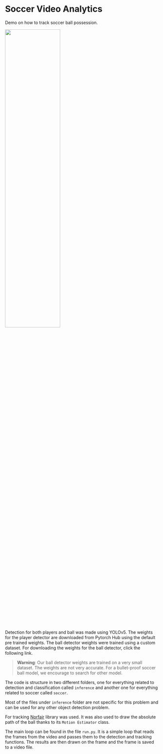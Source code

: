 # Soccer Video Analytics

Demo on how to track soccer ball possession.

<a href="https://www.youtube.com/watch?v=CWnlGBVaRpQ">
<img src="https://raw.githubusercontent.com/tryolabs/soccer-video-analytics/main/images/thumbnail.png?token=GHSAT0AAAAAABU43Y7SLNRFWSCWUPFESAHIYZUM5OA" width="60%" height="50%">
</a>


Detection for both players and ball was made using YOLOv5. The weights for the player detector are downloaded from Pytorch Hub using the default pre trained weights. The ball detector weights were trained using a custom dataset. For downloading the weights for the ball detector, click the following link.

>__Warning__: Our ball detector weights are trained on a very small dataset. The weights are not very accurate. For a bullet-proof soccer ball model, we encourage to search for other model.

The code is structure in two different folders, one for everything related to detection and classification called `inference` and another one for everything related to soccer called `soccer`.

Most of the files under `inference` folder are not specific for this problem and can be used for any other object detection problem. 

For tracking [Norfair](https://github.com/tryolabs/norfair) library was used. It was also used to draw the absolute path of the ball thanks to its `Motion Estimator` class.

The main loop can be found in the file `run.py`. It is a simple loop that reads the frames from the video and passes them to the detection and tracking functions. The results are then drawn on the frame and the frame is saved to a video file.
